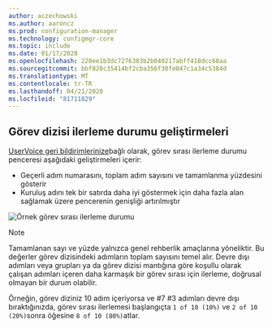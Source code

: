 ```yaml
---
author: aczechowski
ms.author: aaroncz
ms.prod: configuration-manager
ms.technology: configmgr-core
ms.topic: include
ms.date: 01/17/2020
ms.openlocfilehash: 220ee1b3dc7276383b2b040217abff418dcc68aa
ms.sourcegitcommit: bbf820c35414bf2cba356f30fe047c1a34c5384d
ms.translationtype: MT
ms.contentlocale: tr-TR
ms.lasthandoff: 04/21/2020
ms.locfileid: "81711829"
---
```

## <a name="improvements-to-task-sequence-progress"></a><a name="bkmk_tsprogress"></a>Görev dizisi ilerleme durumu geliştirmeleri

<!--5932692, fka 2356386-->

[UserVoice geri bildirimlerinize](https://configurationmanager.uservoice.com/forums/300492-ideas/suggestions/33666679-add-the-complete-progression-status-in-the-progres)bağlı olarak, görev sırası ilerleme durumu penceresi aşağıdaki geliştirmeleri içerir:

- Geçerli adım numarasını, toplam adım sayısını ve tamamlanma yüzdesini gösterir
- Kuruluş adını tek bir satırda daha iyi göstermek için daha fazla alan sağlamak üzere pencerenin genişliği artırılmıştır

![Örnek görev sırası ilerleme durumu](../../media/2356386-task-sequence-progress.png)

> [!NOTE]
> Tamamlanan sayı ve yüzde yalnızca genel rehberlik amaçlarına yöneliktir. Bu değerler görev dizisindeki adımların toplam sayısını temel alır. Devre dışı adımları veya grupları ya da görev dizisi mantığına göre koşullu olarak çalışan adımları içeren daha karmaşık bir görev sırası için ilerleme, doğrusal olmayan bir durum olabilir.
>
> Örneğin, görev diziniz 10 adım içeriyorsa ve #7 #3 adımları devre dışı bıraktığınızda, görev sırası ilerlemesi başlangıçta `1 of 10 (10%)` ve `2 of 10 (20%)`sonra öğesine `8 of 10 (80%)`atlar.
